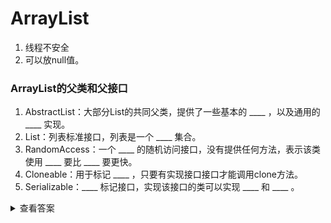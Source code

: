 # ArrayList

1. 线程不安全
2. 可以放null值。


### ArrayList的父类和父接口
1. AbstractList：大部分List的共同父类，提供了一些基本的 ____ ，以及通用的 ____ 实现。
2. List：列表标准接口，列表是一个 ____ 集合。
3. RandomAccess：一个 ____ 的随机访问接口，没有提供任何方法，表示该类
   使用 ____ 要比 ____ 要更快。
4. Cloneable：用于标记 ____ ，只要有实现接口接口才能调用clone方法。
5. Serializable：____ 标记接口，实现该接口的类可以实现 ____ 和 ____ 。

<details>
<summary>查看答案</summary>
<pre>
1. 方法封装，迭代器
2. 有序
3. 标记性质 索引遍历 迭代器
4. 可克隆对象 
5. 序列化 序列化 反序列化
</pre>
</details>